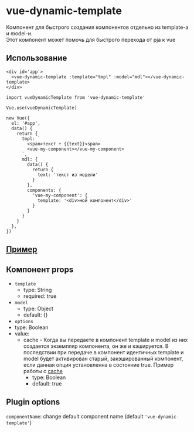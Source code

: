 # vue-dynamic-template
Компонент для быстрого создания компонентов отдельно из template-а и model-и. <br/>
Этот компонент может помочь для быстрого перехода от pja к vue

## Использование
```
<div id='app'>
  <vue-dynamic-template :template="tmpl" :model="mdl"></vue-dynamic-template>
</div>
```
```
import vueDynamicTemplate from 'vue-dynamic-template'

Vue.use(vueDynamicTemplate)

new Vue({
  el: '#app',
  data() {
    return {
      tmpl: `
        <span>текст + {{text}}<span>
        <vue-my-component></vue-my-component>
      `,
      mdl: {
        data() {
          return {
            text: 'текст из модели'
          }
        },
        components: {
          'vue-my-component': {
            template: '<div>мой компонент</div>'
          }
        }
      }
    }
  },
})
```
## [Пример](./index.html)

## Компонент props
* ``template``
  * type: String
  * required: true
* ``model``
  * type: Object
  * default: {}
*  ``options``
  * type: Boolean
  * value:
    * cache - Когда вы передаете в компонент template и model из них создается экземпляр компонента, он же и кэшируется. В последствии при передаче в компонент идентичных template и model будет активирован старый, закэшированный компонент, если данная опция установленна в состояние true. Пример работы с [cache](./index.html)
      * type: Boolean
      * default: true

## Plugin options
``componentName``: change default component name (default ``'vue-dynamic-template'``)
